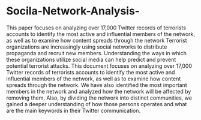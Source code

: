 # Socila-Network-Analysis-
This paper focuses on analyzing over 17,000 Twitter records of terrorists accounts to identify the most active and influential members of the network, as well as to examine how content spreads through the network
Terrorist organizations are increasingly using social networks to distribute propaganda and recruit new members. Understanding the ways in which these organizations utilize social media can help predict and prevent potential terrorist attacks. This document focuses on analyzing over 17,000 Twitter records of terrorists accounts to identify the most active and influential members of the network, as well as to examine how content spreads through the network. We have also identified the most important members in the network and analyzed how the network will be affected by removing them. Also, by dividing the network into distinct communities, we gained a deeper understanding of how those persons operates and what are the main keywords in their Twitter communication.
